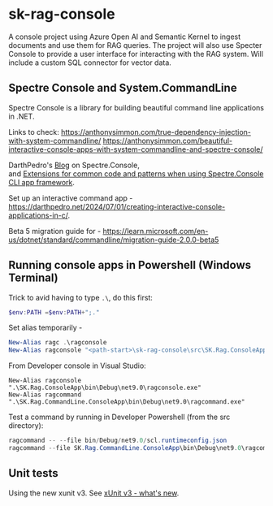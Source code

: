 # sk-rag-console

A console project using Azure Open AI and Semantic Kernel to ingest documents and use them for RAG queries. 
The project will also use Specter Console to provide a user interface for interacting with the RAG system.
Will include a custom SQL connector for vector data.


## Spectre Console and System.CommandLine

Spectre Console is a library for building beautiful command line applications in .NET.

Links to check:
  https://anthonysimmon.com/true-dependency-injection-with-system-commandline/
  https://anthonysimmon.com/beautiful-interactive-console-apps-with-system-commandline-and-spectre-console/

  DarthPedro's [Blog](https://darthpedro.net/category/spectre-console/) on Spectre.Console,  
  and [Extensions for common code and patterns when using Spectre.Console CLI app framework](https://github.com/d20Tek/Spectre.Console.Extensions).

  Set up an interactive command app - https://darthpedro.net/2024/07/01/creating-interactive-console-applications-in-c/.

 Beta 5 migration guide for - https://learn.microsoft.com/en-us/dotnet/standard/commandline/migration-guide-2.0.0-beta5


## Running console apps in Powershell (Windows Terminal)

Trick to avid having to type `.\`, do this first: 
```powershell
$env:PATH =$env:PATH+";."
```

Set alias temporarily - 
```powershell
New-Alias ragc .\ragconsole
New-Alias ragconsole "<path-start>\sk-rag-console\src\SK.Rag.ConsoleApp\bin\Debug\net9.0\ragconsole.exe"
```

From Developer console in Visual Studio:
```
New-Alias ragconsole ".\SK.Rag.ConsoleApp\bin\Debug\net9.0\ragconsole.exe"
New-Alias ragcommand ".\SK.Rag.CommandLine.ConsoleApp\bin\Debug\net9.0\ragcommand.exe"
```

Test a command by running in Developer Powershell (from the src directory):
```powershell
ragcommand -- --file bin/Debug/net9.0/scl.runtimeconfig.json
ragcommand --file SK.Rag.CommandLine.ConsoleApp\bin\Debug\net9.0\ragcommand.runtimeconfig.json
```


## Unit tests

Using the new xunit v3. See [xUnit v3 - what's new](https://xunit.net/docs/getting-started/v3/whats-new).


